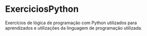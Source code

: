 # ExerciciosPython

Exercícios de lógica de programação com Python utilizados para
aprendizados e utilizações da linguagem de programação utilizada.
